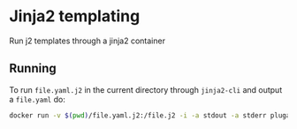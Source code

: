 # Jinja2 templating

Run j2 templates through a jinja2 container

## Running

To run `file.yaml.j2` in the current directory through `jinja2-cli` and output a `file.yaml` do:

```bash
docker run -v $(pwd)/file.yaml.j2:/file.j2 -i -a stdout -a stderr plugandtrade/jinja2 /file.yaml.j2 > file.yaml
```

